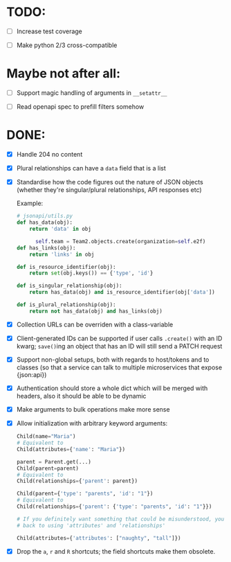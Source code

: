 # TODO:

- [ ] Increase test coverage

- [ ] Make python 2/3 cross-compatible

# Maybe not after all:

- [ ] Support magic handling of arguments in `__setattr__`

- [ ] Read openapi spec to prefill filters somehow

# DONE:

- [x] Handle 204 no content

- [x] Plural relationships can have a `data` field that is a list

- [x] Standardise how the code figures out the nature of JSON objects (whether
  they're singular/plural relationships, API responses etc)

  Example:

  ```python
  # jsonapi/utils.py
  def has_data(obj):
      return 'data' in obj

        self.team = Team2.objects.create(organization=self.e2f)
  def has_links(obj):
      return 'links' in obj

  def is_resource_identifier(obj):
      return set(obj.keys()) == {'type', 'id'}

  def is_singular_relationship(obj):
      return has_data(obj) and is_resource_identifier(obj['data'])

  def is_plural_relationship(obj):
      return not has_data(obj) and has_links(obj)
  ```

- [x] Collection URLs can be overriden with a class-variable

- [x] Client-generated IDs can be supported if user calls `.create()` with an
ID kwarg; `save()`ing an object that has an ID will still send a PATCH
request

- [x] Support non-global setups, both with regards to host/tokens and to
  classes (so that a service can talk to multiple microservices that expose
  {json:api})

- [x] Authentication should store a whole dict which will be merged with
  headers, also it should be able to be dynamic

- [x] Make arguments to bulk operations make more sense

- [x] Allow initialization with arbitrary keyword arguments:

  ```python
  Child(name="Maria")
  # Equivalent to
  Child(attributes={'name': "Maria"})

  parent = Parent.get(...)
  Child(parent=parent)
  # Equivalent to
  Child(relationships={'parent': parent})

  Child(parent={'type': "parents", 'id': "1"})
  # Equivalent to
  Child(relationships={'parent': {'type': "parents", 'id': "1"}})

  # If you definitely want something that could be misunderstood, you can fall
  # back to using 'attributes' and 'relationships'

  Child(attributes={'attributes': ["naughty", "tall"]})
  ```
- [x] Drop the `a`, `r` and `R` shortcuts; the field shortcuts make them
      obsolete.
